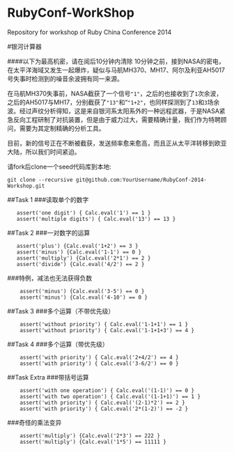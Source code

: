 RubyConf-WorkShop
=================

Repository for workshop of Ruby China Conference 2014

#银河计算器

####以下为最高机密，请在阅后10分钟内清除
10分钟之前，接到NASA的密电，在太平洋海域又发生一起爆炸，疑似与马航MH370、MH17、阿尔及利亚AH5017号失事时检测到的噪音余波拥有同一来源。

在马航MH370失事前，NASA截获了一个信号`"1"`，之后的也接收到了`1`次余波，之后的AH5017与MH17，分别截获了`"13"`和“`"1+2"`，也同样探测到了`13`和`3`场余波。经过声纹分析得知，这是来自银河系太阳系外的一种远程武器，于是NASA紧急反向工程研制了对抗装置，但是由于威力过大，需要精确计量，我们作为特聘顾问，需要为其定制精确的分析工具。

目前，新的信号正在不断被截获，发送频率愈来愈高，而且正从太平洋转移到欧亚大陆，所以我们时间紧迫。

请fork后clone一个seed代码库到本地:

`git clone --recursive git@github.com:YourUsername/RubyConf-2014-Workshop.git`


##Task 1
###读取单个的数字
 ```
	assert('one digit') { Calc.eval('1') == 1 }
	assert('multiple digits') { Calc.eval('13') == 13 }
 ```
##Task 2
###一对数字的运算
 ```
    assert('plus') {Calc.eval('1+2') == 3 }
    assert('minus') {Calc.eval('1-1') == 0 }
    assert('multiply') {Calc.eval('2*1') == 2 }
    assert('divide') {Calc.eval('4/2') == 2 }
```
###特例，减法也无法获得负数
```
    assert('minus') {Calc.eval('3-5') == 0 }
    assert('minus') {Calc.eval('4-10') == 0 }
```
##Task 3
###多个运算（不带优先级）

```
	assert('without priority') { Calc.eval('1-1+1') == 1 }
    assert('without priority') { Calc.eval('1-1+1+3') == 4 }
```
##Task 4
###多个运算（带优先级）
```
    assert('with priority') { Calc.eval('2+4/2') == 4 }
    assert('with priority') { Calc.eval('3-6/2') == 0 }
```
##Task Extra
###带括号运算
```
	assert('with one operation') { Calc.eval('(1-1)') == 0 }
    assert('with two operation') { Calc.eval('(1-1+1)') == 1 }
    assert('with priority') { Calc.eval('(2-1)*2') == 2 }
    assert('with priority') { Calc.eval('2*(1-2)') == -2 }
```
###奇怪的乘法变异
```
    assert('multiply') {Calc.eval('2*3') == 222 }
    assert('multiply') {Calc.eval('1*5') == 11111 }
```
